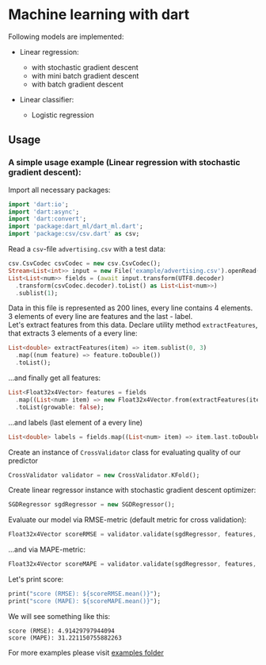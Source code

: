 # Machine learning with dart

Following models are implemented:
- Linear regression:
    - with stochastic gradient descent
    - with mini batch gradient descent
    - with batch gradient descent

- Linear classifier:
    - Logistic regression
    
## Usage

### A simple usage example (Linear regression with stochastic gradient descent):

Import all necessary packages: 

````dart  
import 'dart:io';
import 'dart:async';
import 'dart:convert';
import 'package:dart_ml/dart_ml.dart';
import 'package:csv/csv.dart' as csv;
````

Read a `csv`-file `advertising.csv` with a test data:
````dart
csv.CsvCodec csvCodec = new csv.CsvCodec();
Stream<List<int>> input = new File('example/advertising.csv').openRead();
List<List<num>> fields = (await input.transform(UTF8.decoder)
  .transform(csvCodec.decoder).toList() as List<List<num>>)
  .sublist(1);
````

Data in this file is represented as 200 lines, every line contains 4 elements. 3 elements of every line are features and the last - label.  
Let's extract features from this data. Declare utility method `extractFeatures`, that extracts 3 elements of a every line: 
````dart
List<double> extractFeatures(item) => item.sublist(0, 3)
  .map((num feature) => feature.toDouble())
  .toList();
````

...and finally get all features:
```dart
List<Float32x4Vector> features = fields
  .map((List<num> item) => new Float32x4Vector.from(extractFeatures(item)))
  .toList(growable: false);
```

...and labels (last element of a every line)
````dart
List<double> labels = fields.map((List<num> item) => item.last.toDouble()).toList(growable: false);
````

Create an instance of `CrossValidator` class for evaluating quality of our predictor
````dart
CrossValidator validator = new CrossValidator.KFold();
````

Create linear regressor instance with stochastic gradient descent optimizer:
````dart
SGDRegressor sgdRegressor = new SGDRegressor();
````

Evaluate our model via RMSE-metric (default metric for cross validation):
````dart
Float32x4Vector scoreRMSE = validator.validate(sgdRegressor, features, labels);
````

...and via MAPE-metric:
````dart
Float32x4Vector scoreMAPE = validator.validate(sgdRegressor, features, labels, metric: new RegressionMetric.MAPE());
````

Let's print score:
````dart
print("score (RMSE): ${scoreRMSE.mean()}");
print("score (MAPE): ${scoreMAPE.mean()}");
````

We will see something like this:
````
score (RMSE): 4.91429797944094
score (MAPE): 31.221150755882263
````

For more examples please visit [examples folder](https://github.com/gyrdym/dart_ml/tree/master/example) 
